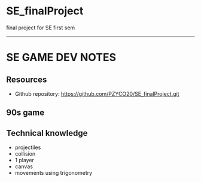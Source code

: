 # SE_finalProject
final project for SE first sem 

-------------------------------------------------------

# SE GAME DEV NOTES

## Resources 
- Github repository: https://github.com/PZYCO20/SE_finalProject.git

## 90s game


## Technical knowledge
- projectiles
- collision
- 1 player
- canvas
- movements using trigonometry
